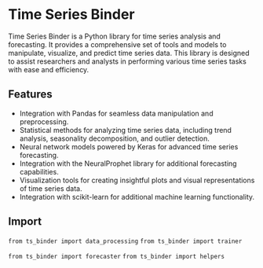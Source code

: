 # Time Series Binder

Time Series Binder is a Python library for time series analysis and forecasting. It provides a comprehensive set of tools and models to manipulate, visualize, and predict time series data. This library is designed to assist researchers and analysts in performing various time series tasks with ease and efficiency.

## Features

- Integration with Pandas for seamless data manipulation and preprocessing.
- Statistical methods for analyzing time series data, including trend analysis, seasonality decomposition, and outlier detection.
- Neural network models powered by Keras for advanced time series forecasting.
- Integration with the NeuralProphet library for additional forecasting capabilities.
- Visualization tools for creating insightful plots and visual representations of time series data.
- Integration with scikit-learn for additional machine learning functionality.


## Import

`from ts_binder import data_processing`
`from ts_binder import trainer`

`from ts_binder import forecaster`
`from ts_binder import helpers`
